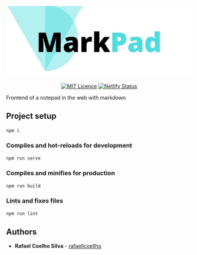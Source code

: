 <p align="center">
  <a href="https://markpad.com.br" target="_blank" rel="noopener noreferrer">
    <img alt="Logo" src="src/assets/logo.jpg" width="600px">
  </a>
</p>

<p align="center">
  <a href="https://opensource.org/licenses/MIT"><img src="https://img.shields.io/badge/License-MIT-yellow.svg" alt="MIT Licence"></a>
  <a href="https://app.netlify.com/sites/markpadd/deploys"><img src="https://api.netlify.com/api/v1/badges/935c1880-80bc-4e14-8b33-7f18cb80ff4a/deploy-status" alt="Netlify Status"></a>
</p>

Frontend of a notepad in the web with markdown

## Project setup

```
npm i
```

### Compiles and hot-reloads for development

```
npm run serve
```

### Compiles and minifies for production

```
npm run build
```

### Lints and fixes files

```
npm run lint
```

## Authors

* **Rafael Coelho Silva** - [rafaellcoellho](https://github.com/rafaellcoellho)

